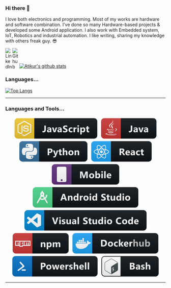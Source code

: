 ### Hi there 👋
I love both electronics and programming. Most of my works are hardware and software combination. I’ve done so many Hardware-based projects & developed some Android application. I also work with Embedded system, IoT, Robotics and industrial automation. I like writing, sharing my knowledge with others freak guy. 😎

<a href="https://www.linkedin.com/in/chayanforyou"><img align="left" alt="LinkedIn" width="22px" src="https://cdn.jsdelivr.net/npm/simple-icons@v3/icons/linkedin.svg" /></a><a href="https://github.com/chayanforyou"><img align="left" alt="Github" width="22px" src="https://cdn.jsdelivr.net/npm/simple-icons@v3/icons/github.svg" /></a>
<br /><br />

[![Atikur's github stats](https://github-readme-stats.vercel.app/api?username=chayanforyou)]()

### Languages...
[![Top Langs](https://github-readme-stats.vercel.app/api/top-langs/?username=chayanforyou&count_private=true&layout=compact)]()


*************

### Languages and Tools...

<p align="center">
  
  <!-- For more icons please follow  https://github.com/MikeCodesDotNET/ColoredBadges -->
  
  <img src="https://github.com/chayanforyou/chayanforyou/blob/master/assets/svg/dev/languages/js.svg" alt="js" style="vertical-align:top; margin:4px">
  <img src="https://github.com/chayanforyou/chayanforyou/blob/master/assets/svg/dev/languages/java.svg" alt="java" style="vertical-align:top; margin:4px">
  <img src="https://github.com/chayanforyou/chayanforyou/blob/master/assets/svg/dev/languages/python.svg" alt="python" style="vertical-align:top; margin:4px">
  <img src="https://github.com/chayanforyou/chayanforyou/blob/master/assets/svg/dev/frameworks/react.svg" alt="react" style="vertical-align:top; margin:4px">
  <img src="https://github.com/chayanforyou/chayanforyou/blob/master/assets/svg/dev/misc/mobile.svg" alt="mobile_development" style="vertical-align:top; margin:4px">
  <img src="https://github.com/chayanforyou/chayanforyou/blob/master/assets/svg/dev/tools/android_studio.svg" alt="android_studio" style="vertical-align:top; margin:4px">
  <img src="https://github.com/chayanforyou/chayanforyou/blob/master/assets/svg/dev/tools/visualstudio_code.svg" alt="visual_studio_code" style="vertical-align:top; margin:4px">
  <img src="https://github.com/chayanforyou/chayanforyou/blob/master/assets/svg/dev/services/npm.svg" alt="npm" style="vertical-align:top; margin:4px">
  <img src="https://github.com/chayanforyou/chayanforyou/blob/master/assets/svg/dev/services/dockerhub.svg" alt="dockerhub" style="vertical-align:top; margin:4px">
  <img src="https://github.com/chayanforyou/chayanforyou/blob/master/assets/svg/dev/tools/powershell.svg" alt="powershell" style="vertical-align:top; margin:4px">
  <img src="https://github.com/chayanforyou/chayanforyou/blob/master/assets/svg/dev/tools/bash.svg" alt="bash" style="vertical-align:top; margin:4px">


</p>

*************

<!--
**chayanforyou/chayanforyou** is a ✨ _special_ ✨ repository because its `README.md` (this file) appears on your GitHub profile.

Here are some ideas to get you started:

- 🔭 I’m currently working on ...
- 🌱 I’m currently learning ...
- 👯 I’m looking to collaborate on ...
- 🤔 I’m looking for help with ...
- 💬 Ask me about ...
- 📫 How to reach me: ...
- 😄 Pronouns: ...
- ⚡ Fun fact: ...
-->
